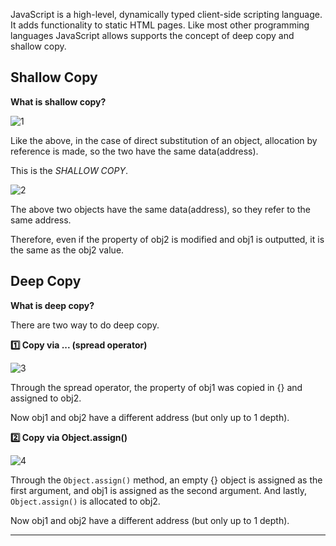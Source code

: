 JavaScript is a high-level, dynamically typed client-side scripting language. It adds functionality to static HTML pages. Like most other programming languages JavaScript allows supports the concept of deep copy and shallow copy.

## Shallow Copy
**What is shallow copy?**

![1](https://github.com/jinscodes/Blog_nextJS/assets/87598134/dc1d7757-e23a-4bf0-8788-e351db34ec6c)

Like the above, in the case of direct substitution of an object, allocation by reference is made, so the two have the same data(address).

This is the *SHALLOW COPY*.

![2](https://github.com/jinscodes/Blog_nextJS/assets/87598134/d875029f-e685-42e3-b687-c6ec01ea101d)

The above two objects have the same data(address), so they refer to the same address.

Therefore, even if the property of obj2 is modified and obj1 is outputted, it is the same as the obj2 value.

## Deep Copy
**What is deep copy?**

There are two way to do deep copy.

**1️⃣ Copy via ... (spread operator)**

![3](https://github.com/jinscodes/Blog_nextJS/assets/87598134/4c51102b-6236-41a5-a762-9bfe99707aae)

Through the spread operator, the property of obj1 was copied in {} and assigned to obj2.

Now obj1 and obj2 have a different address (but only up to 1 depth).

**2️⃣ Copy via Object.assign()**

![4](https://github.com/jinscodes/Blog_nextJS/assets/87598134/9c6baae5-0471-476d-ae0b-0655b5ad4571)

Through the `Object.assign()` method, an empty {} object is assigned as the first argument, and obj1 is assigned as the second argument. And lastly, `Object.assign()` is allocated to obj2.

Now obj1 and obj2 have a different address (but only up to 1 depth).

---
[](https://www.geeksforgeeks.org/what-is-shallow-copy-and-deep-copy-in-javascript/)

[](https://www.linkedin.com/pulse/understanding-difference-between-shallow-copy-deep-python-torabi-nnh5e/)

[](https://hanamon.kr/javascript-shallow-copy-deep-copy/)

[](https://developer.mozilla.org/ko/docs/Web/JavaScript/Reference/Global_Objects/Object/assign)